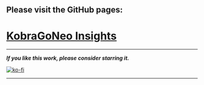 

## Please visit the GitHub pages:  
# [KobraGoNeo Insights](https://1coderookie.github.io/KobraGoNeoInsights/)

---

***If you like this work, please consider starring it.***  


[![ko-fi](https://ko-fi.com/img/githubbutton_sm.svg)](https://ko-fi.com/U6U5NPB51)  

---  

<!---

Informations, tips, tweaks and mods about and for the 3D FDM printer Anycubic Kobra Go and Neo to get off better from the start.
  
  
**Hi and welcome to my little page about the Anycubic Kobra Go and Kobra Neo.**  
  
I am a newbie to 3D printing and got a **Kobra Neo** from a friend of mine. As it came with some problems and needed a bit of tinker love, I was trying to find informations and tips specifically about the **Neo** - it turned out that it wasn't an easy mission as it's pretty new to the Kobra family. So I thought it might be a good idea to document my tinkering and collect informations and tips about the **Go** and **Neo** (as they are basically the same) to facilitate other newbies like me an easier start right away.  
  
If you'd like to contribute - please let me know. Especially for the **Go** I don't really have any content yet, so if you'd e.g. send me certain pictures taht would already be very helpful.     
You don't necessarily need a GitHub account for it if you don't want to register here for free, just send me an email to  <br> `3dneo (at) quantentunnel.de` </br> and we'll figure something out.   
  
*I hope you'll find some useful informations around here - so: happy tinkering and printing!* 
  
| Disclaimer |
|:-----------|
| All informations, tips, instructions, suggestions, mods and so on which could be found here should be considered as a base for your own further research, especially because I'm NO expert by all means! <br> It can't be guaranteed that everything is correct and that it wouldn't harm your printer or even yourself! <br> So please be aware of the fact that you use everything at your own risk! <br> I'm not responsible in any way if any damage occurs! <br> Neither am I resposible for any content that I've linked to as a further source of informations! |   

-->
